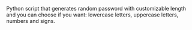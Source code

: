 Python script that generates random password with customizable length and you can choose if you want: lowercase letters, uppercase letters, numbers and signs.
